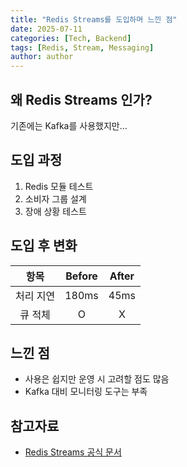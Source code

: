 ```yaml
---
title: "Redis Streams를 도입하며 느낀 점"
date: 2025-07-11
categories: [Tech, Backend]
tags: [Redis, Stream, Messaging]
author: author
---
```


## 왜 Redis Streams 인가?

기존에는 Kafka를 사용했지만...

## 도입 과정

1. Redis 모듈 테스트
2. 소비자 그룹 설계
3. 장애 상황 테스트

## 도입 후 변화

|   항목    |  Before  |  After  |
|:-------:|:--------:|:-------:|
|  처리 지연  |  180ms   |  45ms   |
|  큐 적체   |    O     |    X    |

## 느낀 점

- 사용은 쉽지만 운영 시 고려할 점도 많음
- Kafka 대비 모니터링 도구는 부족

## 참고자료

- [Redis Streams 공식 문서](https://redis.io/docs/data-types/streams/)
